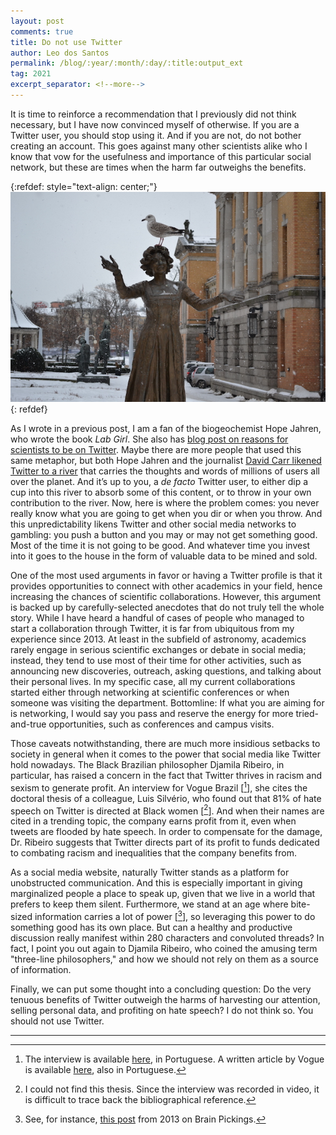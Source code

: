 ```yaml
---
layout: post
comments: true
title: Do not use Twitter
author: Leo dos Santos
permalink: /blog/:year/:month/:day/:title:output_ext
tag: 2021
excerpt_separator: <!--more-->
---
```


It is time to reinforce a recommendation that I previously did not think necessary, but I have now convinced myself of otherwise. If you are a Twitter user, you should stop using it. And if you are not, do not bother creating an account. This goes against many other scientists alike who I know that vow for the usefulness and importance of this particular social network, but these are times when the harm far outweighs the benefits.

<!--more-->
{:refdef: style="text-align: center;"}
![Bird](/blog_assets/2021-01-20.JPG "Bird")
{: refdef}

As I wrote in a previous post, I am a fan of the biogeochemist Hope Jahren, who wrote the book *Lab Girl*. She also has [blog post on reasons for scientists to be on Twitter](https://hopejahrensurecanwrite.com/2014/03/11/what-i-say-when-my-colleagues-ask-me-if-they-should-be-on-twitter/). Maybe there are more people that used this same metaphor, but both Hope Jahren and the journalist [David Carr likened Twitter to a river](https://www.nytimes.com/2010/01/03/weekinreview/03carr.html) that carries the thoughts and words of millions of users all over the planet. And it’s up to you, a *de facto* Twitter user, to either dip a cup into this river to absorb some of this content, or to throw in your own contribution to the river. Now, here is where the problem comes: you never really know what you are going to get when you dir or when you throw. And this unpredictability likens Twitter and other social media networks to gambling: you push a button and you may or may not get something good. Most of the time it is not going to be good. And whatever time you invest into it goes to the house in the form of valuable data to be mined and sold.

One of the most used arguments in favor or having a Twitter profile is that it provides opportunities to connect with other academics in your field, hence increasing the chances of scientific collaborations. However, this argument is backed up by carefully-selected anecdotes that do not truly tell the whole story. While I have heard a handful of cases of people who managed to start a collaboration through Twitter, it is far from ubiquitous from my experience since 2013. At least in the subfield of astronomy, academics rarely engage in serious scientific exchanges or debate in social media; instead, they tend to use most of their time for other activities, such as announcing new discoveries, outreach, asking questions, and talking about their personal lives. In my specific case, all my current collaborations started either through networking at scientific conferences or when someone was visiting the department. Bottomline: If what you are aiming for is networking, I would say you pass and reserve the energy for more tried-and-true opportunities, such as conferences and campus visits.

Those caveats notwithstanding, there are much more insidious setbacks to society in general when it comes to the power that social media like Twitter hold nowadays. The Black Brazilian philosopher Djamila Ribeiro, in particular, has raised a concern in the fact that Twitter thrives in racism and sexism to generate profit. An interview for Vogue Brazil \[[^1]\], she cites the doctoral thesis of a colleague, Luis Silvério, who found out that 81% of hate speech on Twitter is directed at Black women \[[^2]\]. And when their names are cited in a trending topic, the company earns profit from it, even when tweets are flooded by hate speech. In order to compensate for the damage, Dr. Ribeiro suggests that Twitter directs part of its profit to funds dedicated to combating racism and inequalities that the company benefits from.

As a social media website, naturally Twitter stands as a platform for unobstructed communication. And this is especially important in giving marginalized people a place to speak up, given that we live in a world that prefers to keep them silent. Furthermore, we stand at an age where bite-sized information carries a lot of power \[[^3]\], so leveraging this power to do something good has its own place. But can a healthy and productive discussion really manifest within 280 characters and convoluted threads? In fact, I point you out again to Djamila Ribeiro, who coined the amusing term "three-line philosophers," and how we should not rely on them as a source of information.

Finally, we can put some thought into a concluding question: Do the very tenuous benefits of Twitter outweigh the harms of harvesting our attention, selling personal data, and profiting on hate speech? I do not think so. You should not use Twitter.

----------------

[^1]: The interview is available [here](https://www.instagram.com/tv/CDzsw_PlqO0/), in Portuguese. A written article by Vogue is available [here](https://vogue.globo.com/atualidades/noticia/2020/08/djamila-ribeiro-fala-sobre-acao-contra-o-twitter-apos-ameaca-filha-estao-lucrando-com-o-racismo.html), also in Portuguese.

[^2]: I could not find this thesis. Since the interview was recorded in video, it is difficult to trace back the bibliographical reference.

[^3]: See, for instance, [this post](https://www.brainpickings.org/2013/09/05/neil-degrasse-tyson-on-the-art-of-the-soundbite/) from 2013 on Brain Pickings.